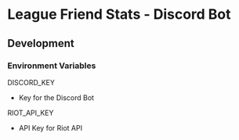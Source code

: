 # League Friend Stats - Discord Bot

## Development

### Environment Variables

DISCORD_KEY

- Key for the Discord Bot

RIOT_API_KEY

- API Key for Riot API
